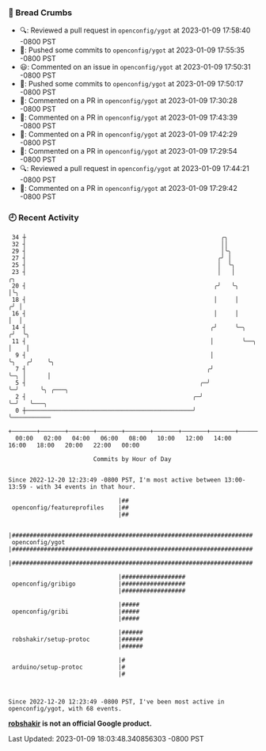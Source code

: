 ### 🍞 Bread Crumbs

 * 🔍: Reviewed a pull request in  `openconfig/ygot` at 2023-01-09 17:58:40 -0800 PST
 * 🚢: Pushed some commits to `openconfig/ygot` at 2023-01-09 17:55:35 -0800 PST
 * 😃: Commented on an issue in `openconfig/ygot` at 2023-01-09 17:50:31 -0800 PST
 * 🚢: Pushed some commits to `openconfig/ygot` at 2023-01-09 17:50:17 -0800 PST
 * 💬: Commented on a PR in  `openconfig/ygot` at 2023-01-09 17:30:28 -0800 PST
 * 💬: Commented on a PR in  `openconfig/ygot` at 2023-01-09 17:43:39 -0800 PST
 * 💬: Commented on a PR in  `openconfig/ygot` at 2023-01-09 17:42:29 -0800 PST
 * 💬: Commented on a PR in  `openconfig/ygot` at 2023-01-09 17:29:54 -0800 PST
 * 🔍: Reviewed a pull request in  `openconfig/ygot` at 2023-01-09 17:44:21 -0800 PST
 * 💬: Commented on a PR in  `openconfig/ygot` at 2023-01-09 17:29:42 -0800 PST

### 🕘 Recent Activity
```
 34 ┼                                                       ╭╮
 32 ┤                                                       ││
 29 ┤                                                       │╰╮
 27 ┤                                                      ╭╯ │
 25 ┤                                                      │  ╰╮
 23 ┤                                                      │   │             ╭╮
 20 ┤                                                     ╭╯   ╰╮            │╰╮
 18 ┤                                                     │     │           ╭╯ │
 16 ┤                                                     │     │           │  │
 14 ┤                                                    ╭╯     ╰─╮        ╭╯  ╰╮
 11 ┤                                                    │        ╰──╮     │    │
  9 ┤                                                    │           ╰╮   ╭╯    ╰╮
  7 ┤                                                   ╭╯            ╰─╮ │      │
  5 ┤                                                 ╭─╯               ╰─╯      ╰╮ ╭───╮
  2 ┤                                               ╭─╯                           ╰─╯   ╰───╮
  0 ┼───────────────────────────────────────────────╯                                       ╰───────────
    +───────+───────+───────+───────+───────+───────+───────+───────+───────+───────+───────+───────+────
  00:00   02:00   04:00   06:00   08:00   10:00   12:00   14:00   16:00   18:00   20:00   22:00   00:00   

						Commits by Hour of Day


Since 2022-12-20 12:23:49 -0800 PST, I'm most active between 13:00-13:59 - with 34 events in that hour.

```



```
                               |##
 openconfig/featureprofiles    |##
                               |##

                               |####################################################################
 openconfig/ygot               |####################################################################
                               |####################################################################

                               |##################
 openconfig/gribigo            |##################
                               |##################

                               |#####
 openconfig/gribi              |#####
                               |#####

                               |######
 robshakir/setup-protoc        |######
                               |######

                               |#
 arduino/setup-protoc          |#
                               |#



Since 2022-12-20 12:23:49 -0800 PST, I've been most active in openconfig/ygot, with 68 events.

```
**[robshakir](mailto:robjs@google.com) is not an official Google product.**  


Last Updated: 2023-01-09 18:03:48.340856303 -0800 PST
